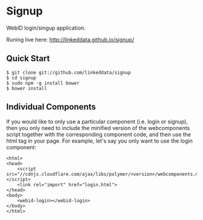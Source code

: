 Signup
=======

WebID login/singup application.

Runing live here: http://linkeddata.github.io/signup/

Quick Start
-----------

```
$ git clone git://github.com/linkeddata/signup
$ cd signup
$ sudo npm -g install bower
$ bower install
```

Individual Components
---------------------

If you would like to only use a particular component (i.e. login or signup), then you only need to include the minified version of the webcomponents script together with the corresponding component code, and then use the html tag in your page. For example, let's say you only want to use the login component:

```
<html>
<head>
	<script src="//cdnjs.cloudflare.com/ajax/libs/polymer/<version>/webcomponents.min.js"></script>
	<link rel="import" href="login.html">
</head>
<body>
	<webid-login></webid-login>
</body>
</html>
```
